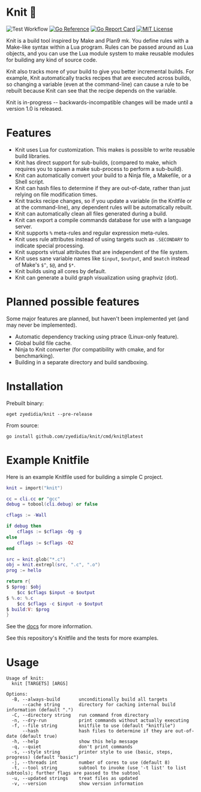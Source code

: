 # Knit 🧶

![Test Workflow](https://github.com/zyedidia/knit/actions/workflows/test.yaml/badge.svg)
[![Go Reference](https://pkg.go.dev/badge/github.com/zyedidia/knit.svg)](https://pkg.go.dev/github.com/zyedidia/knit)
[![Go Report Card](https://goreportcard.com/badge/github.com/zyedidia/knit)](https://goreportcard.com/report/github.com/zyedidia/knit)
[![MIT License](https://img.shields.io/badge/license-MIT-blue.svg)](https://github.com/zyedidia/knit/blob/master/LICENSE)

Knit is a build tool inspired by Make and Plan9 mk. You define rules with a
Make-like syntax within a Lua program. Rules can be passed around as Lua
objects, and you can use the Lua module system to make reusable modules for
building any kind of source code.

Knit also tracks more of your build to give you better incremental builds. For
example, Knit automatically tracks recipes that are executed across builds, so
changing a variable (even at the command-line) can cause a rule to be rebuilt
because Knit can see that the recipe depends on the variable.

Knit is in-progress -- backwards-incompatible changes will be made until a
version 1.0 is released.

# Features

* Knit uses Lua for customization. This makes is possible to write reusable
  build libraries.
* Knit has direct support for sub-builds, (compared to make, which requires you
  to spawn a make sub-process to perform a sub-build).
* Knit can automatically convert your build to a Ninja file, a Makefile, or a
  Shell script.
* Knit can hash files to determine if they are out-of-date, rather than just
  relying on file modification times.
* Knit tracks recipe changes, so if you update a variable (in the Knitfile or
  at the command-line), any dependent rules will be automatically rebuilt.
* Knit can automatically clean all files generated during a build.
* Knit can export a compile commands database for use with a language server.
* Knit supports `%` meta-rules and regular expression meta-rules.
* Knit uses rule attributes instead of using targets such as `.SECONDARY` to
  indicate special processing.
* Knit supports virtual attributes that are independent of the file system.
* Knit uses sane variable names like `$input`, `$output`, and `$match` instead
  of Make's `$^`, `$@`, and `$*`.
* Knit builds using all cores by default.
* Knit can generate a build graph visualization using graphviz (dot).

# Planned possible features

Some major features are planned, but haven't been implemented yet (and may
never be implemented).

* Automatic dependency tracking using ptrace (Linux-only feature).
* Global build file cache.
* Ninja to Knit converter (for compatibility with cmake, and for benchmarking).
* Building in a separate directory and build sandboxing.

# Installation

Prebuilt binary:

```
eget zyedidia/knit --pre-release
```

From source:

```
go install github.com/zyedidia/knit/cmd/knit@latest
```

# Example Knitfile

Here is an example Knitfile used for building a simple C project.

```lua
knit = import("knit")

cc = cli.cc or "gcc"
debug = tobool(cli.debug) or false

cflags := -Wall

if debug then
    cflags := $cflags -Og -g
else
    cflags := $cflags -O2
end

src = knit.glob("*.c")
obj = knit.extrepl(src, ".c", ".o")
prog := hello

return r{
$ $prog: $obj
    $cc $cflags $input -o $output
$ %.o: %.c
    $cc $cflags -c $input -o $output
$ build:V: $prog
}
```

See the [docs](./docs/knit.md) for more information.

See this repository's Knitfile and the tests for more examples.

# Usage

```
Usage of knit:
  knit [TARGETS] [ARGS]

Options:
  -B, --always-build       unconditionally build all targets
      --cache string       directory for caching internal build information (default ".")
  -C, --directory string   run command from directory
  -n, --dry-run            print commands without actually executing
  -f, --file string        knitfile to use (default "knitfile")
      --hash               hash files to determine if they are out-of-date (default true)
  -h, --help               show this help message
  -q, --quiet              don't print commands
  -s, --style string       printer style to use (basic, steps, progress) (default "basic")
  -j, --threads int        number of cores to use (default 8)
  -t, --tool string        subtool to invoke (use '-t list' to list subtools); further flags are passed to the subtool
  -u, --updated strings    treat files as updated
  -v, --version            show version information
```
